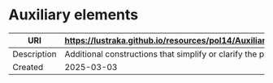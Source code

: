 # Auxiliary elements

URI|https://lustraka.github.io/resources/pol14/AuxiliaryElements
-|-
Description|Additional constructions that simplify or clarify the problem.
Created|2025-03-03

